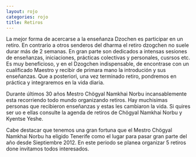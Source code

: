 ```yaml
---
layout: rojo
categories: rojo
title: Retiros
---  
```

La mejor forma de acercarse a la enseñanza Dzochen es participar en un retiro. En contrario a otros senderos del dharma el retiro dzogchen no suele durar más de 2 semanas. En gran parte son dedicados a intensas sesiones de enseñanzas, iniciaciones, prácticas colectivas y personales, cusrsos etc. Es muy beneficioso, y en el Dzogchen indispensable, de encontrase con un cualificado Maestro y recibir de primara mano la introdución y sus enseñanzas.
Que a posteriori, una vez terminado retiro, pondremos en práctica y integraremos en la vida diaria.

Durante últimos 30 años Mestro Chögyal Namkhai Norbu incansablemente esta recorriendo todo mundo organizando retiros. Hay muchisimas personas que recibieron enseñanzas y estas les cambiaron la vida. Si quires ser uo e ellas consulte la agenda de retiros de Chögyal Namkhai Norbu y Kyentse Yeshe.

Cabe destacar que tenemos una gran fortuna que el Mestro Chögyal Namkhai Norbu ha eligido Tenerife como el lugar para pasar gran parte del año desde Sieptiembre 2012. En este periodo se planea organizar 5 retiros done invitamos todos interesados.